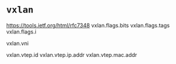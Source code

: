 # `vxlan`

https://tools.ietf.org/html/rfc7348
vxlan.flags.bits
vxlan.flags.tags
vxlan.flags.i

vxlan.vni

vxlan.vtep.id
vxlan.vtep.ip.addr
vxlan.vtep.mac.addr
